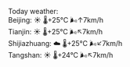 Today weather:  
Beijing: ☀️ 🌡️+25°C 🌬️↑7km/h  
Tianjin: ☀️ 🌡️+25°C 🌬️↖7km/h  
Shijiazhuang: ☁️ 🌡️+25°C 🌬️↙7km/h  
Tangshan: ☀️ 🌡️+24°C 🌬️↖7km/h  
